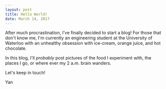 ```yaml
---
layout: post
title: Hello World!
date: March 14, 2017
---
```


After much procrastination, I've finally decided to start a blog! For those that don't know me, I'm currently an engineering student at the University of Waterloo with an unhealthy obsession with ice-cream, orange juice, and hot chocolate. 


In this blog, I'll *probably* post pictures of the food I experiment with, the places I go, or where ever my 2 a.m. brain wanders. 


Let's keep in touch!


Yan